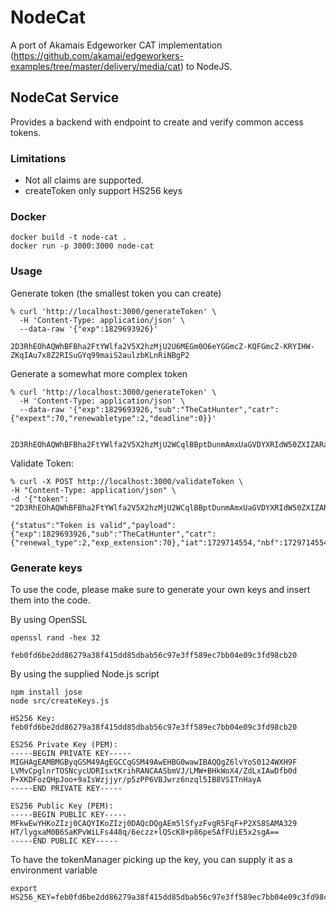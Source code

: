 # NodeCat
A port of Akamais Edgeworker CAT implementation (https://github.com/akamai/edgeworkers-examples/tree/master/delivery/media/cat) to NodeJS.


## NodeCat Service

Provides a backend with endpoint to create and verify common access tokens.

### Limitations
- Not all claims are supported.
- createToken only support HS256 keys 

### Docker

```
docker build -t node-cat .
docker run -p 3000:3000 node-cat
```

### Usage

Generate token (the smallest token you can create)
```
% curl 'http://localhost:3000/generateToken' \       
  -H 'Content-Type: application/json' \
  --data-raw '{"exp":1829693926}'                         

2D3RhEOhAQWhBFBha2FtYWlfa2V5X2hzMjU2U6MEGm0O6eYGGmcZ-KQFGmcZ-KRYIHW-ZKqIAu7x8Z2RISuGYq99maiS2aulzbKLnRiNBgP2
```

Generate a somewhat more complex token
```
% curl 'http://localhost:3000/generateToken' \
  -H 'Content-Type: application/json' \
  --data-raw '{"exp":1829693926,"sub":"TheCatHunter","catr":{"expext":70,"renewabletype":2,"deadline":0}}'

  2D3RhEOhAQWhBFBha2FtYWlfa2V5X2hzMjU2WCqlBBptDunmAmxUaGVDYXRIdW50ZXIZARaiAAIBGEYGGmcZWXoFGmcZWXpYIDWdOGh_yV1OZx6eGrJ7RyjcXZM4FhDS9DGXyHMl_toU
```

Validate Token:
```
% curl -X POST http://localhost:3000/validateToken \
-H "Content-Type: application/json" \
-d '{"token": "2D3RhEOhAQWhBFBha2FtYWlfa2V5X2hzMjU2WCqlBBptDunmAmxUaGVDYXRIdW50ZXIZARaiAAIBGEYGGmcZWXoFGmcZWXpYIDWdOGh_yV1OZx6eGrJ7RyjcXZM4FhDS9DGXyHMl_toU"}'

{"status":"Token is valid","payload":{"exp":1829693926,"sub":"TheCatHunter","catr":{"renewal_type":2,"exp_extension":70},"iat":1729714554,"nbf":1729714554}}
```

### Generate keys

To use the code, please make sure to generate your own keys and insert them into the code.

By using OpenSSL
```
openssl rand -hex 32

feb0fd6be2dd86279a38f415dd85dbab56c97e3ff589ec7bb04e09c3fd98cb20
```

By using the supplied Node.js script
```
npm install jose
node src/createKeys.js

HS256 Key: feb0fd6be2dd86279a38f415dd85dbab56c97e3ff589ec7bb04e09c3fd98cb20

ES256 Private Key (PEM): 
-----BEGIN PRIVATE KEY-----
MIGHAgEAMBMGByqGSM49AgEGCCqGSM49AwEHBG0wawIBAQQgZ6lvYoS0124WXH9F
LVMvCpglnrTOSNcycUDRIsxtKrihRANCAASbmVJ/LMW+BHkWoX4/ZdLxIAwDfb0d
P+XKDFozQHpJoo+9aIsWzjjyr/p5zPP6VBJwrz6nzql5IB8VSITnHayA
-----END PRIVATE KEY-----

ES256 Public Key (PEM): 
-----BEGIN PUBLIC KEY-----
MFkwEwYHKoZIzj0CAQYIKoZIzj0DAQcDQgAEm5lSfyzFvgR5FqF+P2XS8SAMA329
HT/lygxaM0B6SaKPvWiLFs448q/6eczz+lQScK8+p86peSAfFUiE5x2sgA==
-----END PUBLIC KEY-----
```

To have the tokenManager picking up the key, you can supply it as a environment variable
```
export HS256_KEY=feb0fd6be2dd86279a38f415dd85dbab56c97e3ff589ec7bb04e09c3fd98cb20
```

